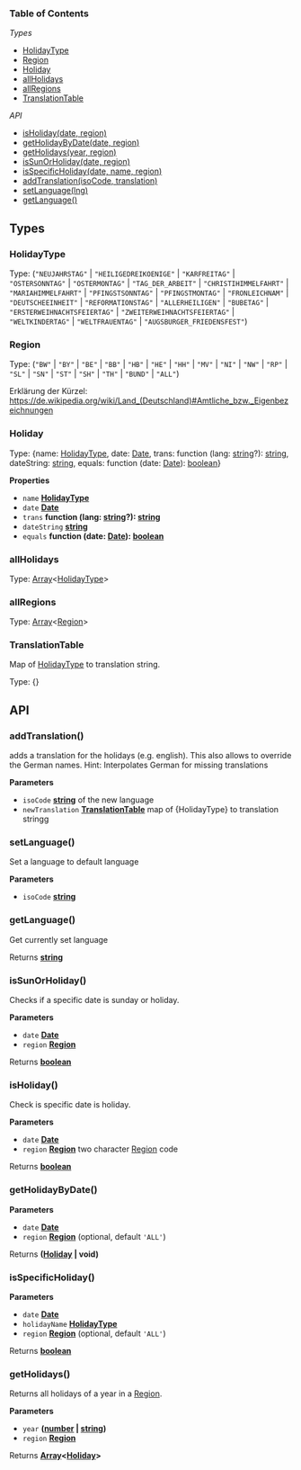 <!-- Generated by documentation.js. Update this documentation by updating the source code. -->

### Table of Contents

*Types*
-   [HolidayType](#holidaytype)
-   [Region](#region)
-   [Holiday](#holiday)
-   [allHolidays](#allholidays)
-   [allRegions](#allregions)
-   [TranslationTable](#translationtable)

*API*
-   [isHoliday(date, region)](#isholiday)
-   [getHolidayByDate(date, region)](#getholidaybydate)
-   [getHolidays(year, region)](#getholidays)
-   [isSunOrHoliday(date, region)](#issunorholiday)
-   [isSpecificHoliday(date, name, region)](#isspecificholiday)
-   [addTranslation(isoCode, translation)](#addtranslation)
-   [setLanguage(lng)](#setlanguage)
-   [getLanguage()](#getlanguage)



## Types

### HolidayType

Type: (`"NEUJAHRSTAG"` \| `"HEILIGEDREIKOENIGE"` \| `"KARFREITAG"` \| `"OSTERSONNTAG"` \| `"OSTERMONTAG"` \| `"TAG_DER_ARBEIT"` \| `"CHRISTIHIMMELFAHRT"` \| `"MARIAHIMMELFAHRT"` \| `"PFINGSTSONNTAG"` \| `"PFINGSTMONTAG"` \| `"FRONLEICHNAM"` \| `"DEUTSCHEEINHEIT"` \| `"REFORMATIONSTAG"` \| `"ALLERHEILIGEN"` \| `"BUBETAG"` \| `"ERSTERWEIHNACHTSFEIERTAG"` \| `"ZWEITERWEIHNACHTSFEIERTAG"` \| `"WELTKINDERTAG"` \| `"WELTFRAUENTAG"` \| `"AUGSBURGER_FRIEDENSFEST"`)

### Region

Type: (`"BW"` \| `"BY"` \| `"BE"` \| `"BB"` \| `"HB"` \| `"HE"` \| `"HH"` \| `"MV"` \| `"NI"` \| `"NW"` \| `"RP"` \| `"SL"` \| `"SN"` \| `"ST"` \| `"SH"` \| `"TH"` \| `"BUND"` \| `"ALL"`)

Erklärung der Kürzel: https://de.wikipedia.org/wiki/Land_(Deutschland)#Amtliche_bzw._Eigenbezeichnungen

### Holiday

Type: {name: [HolidayType](#holidaytype), date: [Date](https://developer.mozilla.org/docs/Web/JavaScript/Reference/Global_Objects/Date), trans: function (lang: [string](https://developer.mozilla.org/docs/Web/JavaScript/Reference/Global_Objects/String)?): [string](https://developer.mozilla.org/docs/Web/JavaScript/Reference/Global_Objects/String), dateString: [string](https://developer.mozilla.org/docs/Web/JavaScript/Reference/Global_Objects/String), equals: function (date: [Date](https://developer.mozilla.org/docs/Web/JavaScript/Reference/Global_Objects/Date)): [boolean](https://developer.mozilla.org/docs/Web/JavaScript/Reference/Global_Objects/Boolean)}

**Properties**

-   `name` **[HolidayType](#holidaytype)** 
-   `date` **[Date](https://developer.mozilla.org/docs/Web/JavaScript/Reference/Global_Objects/Date)** 
-   `trans` **function (lang: [string](https://developer.mozilla.org/docs/Web/JavaScript/Reference/Global_Objects/String)?): [string](https://developer.mozilla.org/docs/Web/JavaScript/Reference/Global_Objects/String)** 
-   `dateString` **[string](https://developer.mozilla.org/docs/Web/JavaScript/Reference/Global_Objects/String)** 
-   `equals` **function (date: [Date](https://developer.mozilla.org/docs/Web/JavaScript/Reference/Global_Objects/Date)): [boolean](https://developer.mozilla.org/docs/Web/JavaScript/Reference/Global_Objects/Boolean)** 

### allHolidays

Type: [Array](https://developer.mozilla.org/docs/Web/JavaScript/Reference/Global_Objects/Array)&lt;[HolidayType](#holidaytype)>

### allRegions

Type: [Array](https://developer.mozilla.org/docs/Web/JavaScript/Reference/Global_Objects/Array)&lt;[Region](#region)>

### TranslationTable

Map of [HolidayType](#holidaytype) to translation string.

Type: {}


## API
### addTranslation()

adds a translation for the holidays (e.g. english).
This also allows to override the German names.
Hint: Interpolates German for missing translations

**Parameters**

-   `isoCode` **[string](https://developer.mozilla.org/docs/Web/JavaScript/Reference/Global_Objects/String)** of the new language
-   `newTranslation` **[TranslationTable](#translationtable)** map of {HolidayType} to translation stringg

### setLanguage()

Set a language to default language

**Parameters**

-   `isoCode` **[string](https://developer.mozilla.org/docs/Web/JavaScript/Reference/Global_Objects/String)** 

### getLanguage()

Get currently set language

Returns **[string](https://developer.mozilla.org/docs/Web/JavaScript/Reference/Global_Objects/String)** 

### isSunOrHoliday()

Checks if a specific date is sunday or holiday.

**Parameters**

-   `date` **[Date](https://developer.mozilla.org/docs/Web/JavaScript/Reference/Global_Objects/Date)** 
-   `region` **[Region](#region)** 

Returns **[boolean](https://developer.mozilla.org/docs/Web/JavaScript/Reference/Global_Objects/Boolean)** 

### isHoliday()

Check is specific date is holiday.

**Parameters**

-   `date` **[Date](https://developer.mozilla.org/docs/Web/JavaScript/Reference/Global_Objects/Date)** 
-   `region` **[Region](#region)** two character [Region](#region) code

Returns **[boolean](https://developer.mozilla.org/docs/Web/JavaScript/Reference/Global_Objects/Boolean)** 

### getHolidayByDate()

**Parameters**

-   `date` **[Date](https://developer.mozilla.org/docs/Web/JavaScript/Reference/Global_Objects/Date)** 
-   `region` **[Region](#region)**  (optional, default `'ALL'`)

Returns **([Holiday](#holiday) | void)** 

### isSpecificHoliday()

**Parameters**

-   `date` **[Date](https://developer.mozilla.org/docs/Web/JavaScript/Reference/Global_Objects/Date)** 
-   `holidayName` **[HolidayType](#holidaytype)** 
-   `region` **[Region](#region)**  (optional, default `'ALL'`)

Returns **[boolean](https://developer.mozilla.org/docs/Web/JavaScript/Reference/Global_Objects/Boolean)** 

### getHolidays()

Returns all holidays of a year in a [Region](#region).

**Parameters**

-   `year` **([number](https://developer.mozilla.org/docs/Web/JavaScript/Reference/Global_Objects/Number) \| [string](https://developer.mozilla.org/docs/Web/JavaScript/Reference/Global_Objects/String))** 
-   `region` **[Region](#region)** 

Returns **[Array](https://developer.mozilla.org/docs/Web/JavaScript/Reference/Global_Objects/Array)&lt;[Holiday](#holiday)>** 
